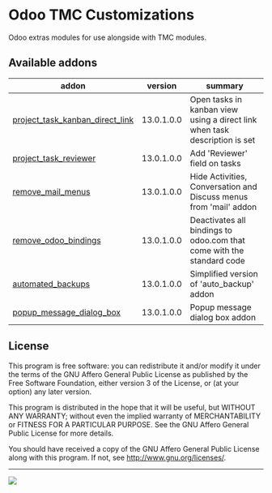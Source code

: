 # Odoo TMC Customizations

Odoo extras modules for use alongside with TMC modules.

## Available addons

addon | version | summary
--- | --- | ---
[project_task_kanban_direct_link](project_task_kanban_direct_link/) | 13.0.1.0.0 | Open tasks in kanban view using a direct link when task description is set
[project_task_reviewer](project_task_reviewer/) | 13.0.1.0.0 | Add 'Reviewer' field on tasks
[remove_mail_menus](remove_mail_menus/) | 13.0.1.0.0 | Hide Activities, Conversation and Discuss menus from 'mail' addon
[remove_odoo_bindings](remove_odoo_bindings/) | 13.0.1.0.0 | Deactivates all bindings to odoo.com that come with the standard code
[automated_backups](automated_backups/) | 13.0.1.0.0 | Simplified version of 'auto_backup' addon
[popup_message_dialog_box](popup_message_dialog_box/) | 13.0.1.0.0 | Popup message dialog box addon

## License

This program is free software: you can redistribute it and/or modify it under the terms of the GNU Affero General Public License as published by the Free Software Foundation, either version 3 of the License, or (at your option) any later version.

This program is distributed in the hope that it will be useful, but WITHOUT ANY WARRANTY; without even the implied warranty of MERCHANTABILITY or FITNESS FOR A PARTICULAR PURPOSE. See the GNU Affero General Public License for more details.

You should have received a copy of the GNU Affero General Public License along with this program. If not, see http://www.gnu.org/licenses/.

----

<img src="https://www.tmcrosario.gob.ar/images/tmc_nuevo.png"/>
